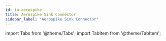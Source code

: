 ```yaml
---
id: io-aerospike
title: Aerospike Sink Connector
sidebar_label: "Aerospike Sink Connector"
---
```


import Tabs from '@theme/Tabs';
import TabItem from '@theme/TabItem';

